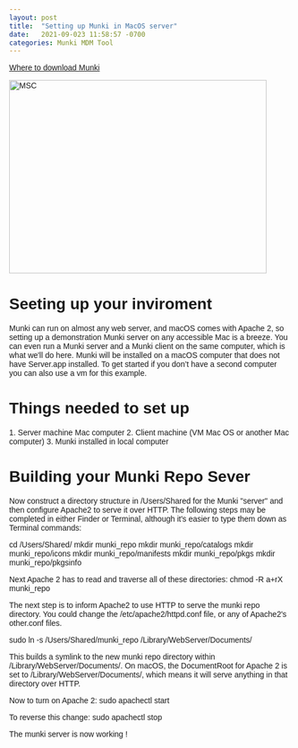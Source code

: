 ```yaml
---
layout: post
title:  "Setting up Munki in MacOS server"
date:   2021-09-023 11:58:57 -0700
categories: Munki MDM Tool
---
```

[Where to download Munki](https://github.com/munki/munki)

<img src="https://raw.githubusercontent.com/wiki/munki/munki/images/managed_software_center.png" alt="MSC" width="460" height="345">
	<head>
		<style>
		body {
			background-image: url('https://giphy.com/gifs/90s-80s-illustration-l0HlNaQ6gWfllcjDO/fullscreen');
			background-repeat: no-repeat;
			background-attachment: fixed;  
			background-size: cover;
			border-radius: 50px;
			margin-left: 120px;
			margin-right: 120px;
			font-family: arial, sans-serif;
		}	
		</style>
	</head>


<h1>Seeting up your inviroment</h1>
Munki can run on almost any web server, and macOS comes with Apache 2, so setting up a demonstration Munki server on any accessible Mac is a breeze. You can even run a Munki server and a Munki client on the same computer, which is what we'll do here. Munki will be installed on a macOS computer that does not have Server.app installed. To get started if you don’t have a second computer you can also use a vm for this example. 

<h1>Things needed to set up</h1>
1. Server machine Mac computer
2. Client machine (VM Mac OS or another Mac computer)
3. Munki installed in local computer

<h1>Building your Munki Repo Sever</h1>
Now construct a directory structure in /Users/Shared for the Munki "server" and then configure Apache2 to serve it over HTTP. The following steps may be completed in either Finder or Terminal, although it's easier to type them down as Terminal commands:

cd /Users/Shared/
mkdir munki_repo
mkdir munki_repo/catalogs
mkdir munki_repo/icons
mkdir munki_repo/manifests
mkdir munki_repo/pkgs
mkdir munki_repo/pkgsinfo

Next Apache 2 has to read and traverse all of these directories:
chmod -R a+rX munki_repo

The next step is to inform Apache2 to use HTTP to serve the munki repo directory. You could change the /etc/apache2/httpd.conf file, or any of Apache2's other.conf files.

sudo ln -s /Users/Shared/munki_repo /Library/WebServer/Documents/

This builds a symlink to the new munki repo directory within /Library/WebServer/Documents/. On macOS, the DocumentRoot for Apache 2 is set to /Library/WebServer/Documents/, which means it will serve anything in that directory over HTTP.

Now to turn on Apache 2:
sudo apachectl start

To reverse this change: 
sudo apachectl stop

The munki server is now working !

